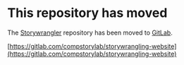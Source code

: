 
# This repository has moved
The [Storywrangler](https://gitlab.com/compstorylab/storywrangling-website) repository has been moved to [GitLab](https://gitlab.com/compstorylab/storywrangling-website).

[https://gitlab.com/compstorylab/storywrangling-website](https://gitlab.com/compstorylab/storywrangling-website)
